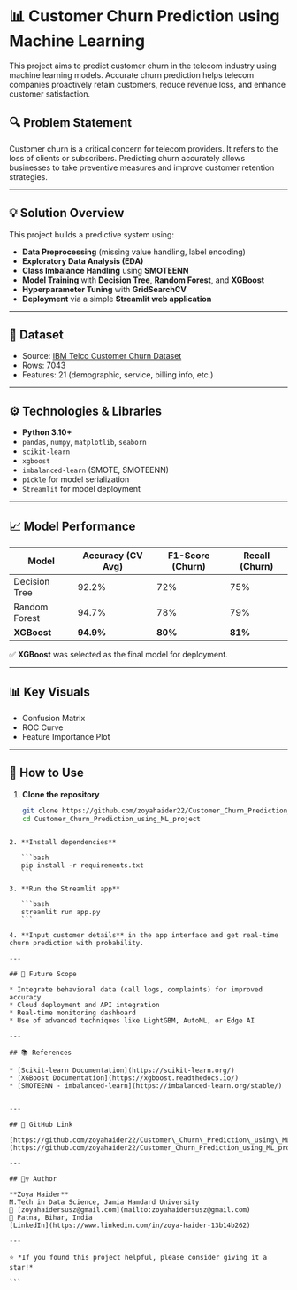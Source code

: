 
# 📊 Customer Churn Prediction using Machine Learning

This project aims to predict customer churn in the telecom industry using machine learning models. Accurate churn prediction helps telecom companies proactively retain customers, reduce revenue loss, and enhance customer satisfaction.

## 🔍 Problem Statement

Customer churn is a critical concern for telecom providers. It refers to the loss of clients or subscribers. Predicting churn accurately allows businesses to take preventive measures and improve customer retention strategies.

---

## 💡 Solution Overview

This project builds a predictive system using:
- **Data Preprocessing** (missing value handling, label encoding)
- **Exploratory Data Analysis (EDA)**
- **Class Imbalance Handling** using **SMOTEENN**
- **Model Training** with **Decision Tree**, **Random Forest**, and **XGBoost**
- **Hyperparameter Tuning** with **GridSearchCV**
- **Deployment** via a simple **Streamlit web application**

---

## 📁 Dataset

- Source: [IBM Telco Customer Churn Dataset](https://www.kaggle.com/datasets/blastchar/telco-customer-churn)
- Rows: 7043
- Features: 21 (demographic, service, billing info, etc.)

---

## ⚙️ Technologies & Libraries

- **Python 3.10+**
- `pandas`, `numpy`, `matplotlib`, `seaborn`
- `scikit-learn`
- `xgboost`
- `imbalanced-learn` (SMOTE, SMOTEENN)
- `pickle` for model serialization
- `Streamlit` for model deployment

---

## 📈 Model Performance

| Model         | Accuracy (CV Avg) | F1-Score (Churn) | Recall (Churn) |
|---------------|------------------|------------------|----------------|
| Decision Tree | 92.2%            | 72%              | 75%            |
| Random Forest | 94.7%            | 78%              | 79%            |
| **XGBoost**   | **94.9%**        | **80%**          | **81%**        |

✅ **XGBoost** was selected as the final model for deployment.

---

## 📊 Key Visuals

- Confusion Matrix
- ROC Curve
- Feature Importance Plot

---

## 🚀 How to Use

1. **Clone the repository**  
   ```bash
   git clone https://github.com/zoyahaider22/Customer_Churn_Prediction_using_ML_project.git
   cd Customer_Churn_Prediction_using_ML_project
````

2. **Install dependencies**

   ```bash
   pip install -r requirements.txt
   ```

3. **Run the Streamlit app**

   ```bash
   streamlit run app.py
   ```

4. **Input customer details** in the app interface and get real-time churn prediction with probability.

---

## 🧠 Future Scope

* Integrate behavioral data (call logs, complaints) for improved accuracy
* Cloud deployment and API integration
* Real-time monitoring dashboard
* Use of advanced techniques like LightGBM, AutoML, or Edge AI

---

## 📚 References

* [Scikit-learn Documentation](https://scikit-learn.org/)
* [XGBoost Documentation](https://xgboost.readthedocs.io/)
* [SMOTEENN - imbalanced-learn](https://imbalanced-learn.org/stable/)


---

## 🔗 GitHub Link

[https://github.com/zoyahaider22/Customer\_Churn\_Prediction\_using\_ML\_project](https://github.com/zoyahaider22/Customer_Churn_Prediction_using_ML_project)

---

## 🙋‍♀️ Author

**Zoya Haider**
M.Tech in Data Science, Jamia Hamdard University
📧 [zoyahaidersusz@gmail.com](mailto:zoyahaidersusz@gmail.com)
📍 Patna, Bihar, India
[LinkedIn](https://www.linkedin.com/in/zoya-haider-13b14b262)

---

⭐️ *If you found this project helpful, please consider giving it a star!*

```

